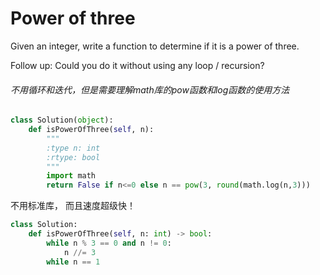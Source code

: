 # Power of three

Given an integer, write a function to determine if it is a power of three.

Follow up:
Could you do it without using any loop / recursion?

###### 不用循环和迭代，但是需要理解math库的pow函数和log函数的使用方法

```python
class Solution(object):
    def isPowerOfThree(self, n):
        """
        :type n: int
        :rtype: bool
        """
        import math
        return False if n<=0 else n == pow(3, round(math.log(n,3)))

```

不用标准库， 而且速度超级快！
```python
class Solution:
    def isPowerOfThree(self, n: int) -> bool:
        while n % 3 == 0 and n != 0:
            n //= 3
        while n == 1
```
